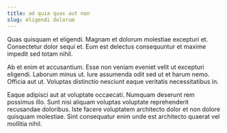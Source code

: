```yaml
---
title: ad quia quas aut non
slug: eligendi dolorum
---
```


Quas quisquam et eligendi. Magnam et dolorum molestiae excepturi et. Consectetur dolor sequi et. Eum est delectus consequuntur et maxime impedit sed totam nihil.

Ab et enim et accusantium. Esse non veniam eveniet velit ut excepturi eligendi. Laborum minus ut. Iure assumenda odit sed ut et harum nemo. Officia aut ut. Voluptas distinctio nesciunt eaque veritatis necessitatibus in.

Eaque adipisci aut at voluptate occaecati. Numquam deserunt rem possimus illo. Sunt nisi aliquam voluptas voluptate reprehenderit recusandae doloribus. Iste facere voluptatem architecto dolor et non dolore quisquam molestiae. Sint consequatur enim unde est architecto quaerat vel mollitia nihil.
